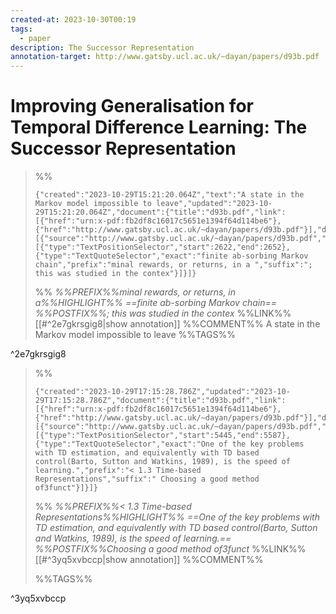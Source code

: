 ```yaml
---
created-at: 2023-10-30T00:19
tags:
  - paper
description: The Successor Representation
annotation-target: http://www.gatsby.ucl.ac.uk/~dayan/papers/d93b.pdf
---
```

# Improving Generalisation for Temporal Difference Learning: The Successor Representation

>%%
>```annotation-json
>{"created":"2023-10-29T15:21:20.064Z","text":"A state in the Markov model impossible to leave","updated":"2023-10-29T15:21:20.064Z","document":{"title":"d93b.pdf","link":[{"href":"urn:x-pdf:fb2df8c16017c5651e1394f64d114be6"},{"href":"http://www.gatsby.ucl.ac.uk/~dayan/papers/d93b.pdf"}],"documentFingerprint":"fb2df8c16017c5651e1394f64d114be6"},"uri":"http://www.gatsby.ucl.ac.uk/~dayan/papers/d93b.pdf","target":[{"source":"http://www.gatsby.ucl.ac.uk/~dayan/papers/d93b.pdf","selector":[{"type":"TextPositionSelector","start":2622,"end":2652},{"type":"TextQuoteSelector","exact":"finite ab-sorbing Markov chain","prefix":"minal rewards, or returns, in a ","suffix":"; this was studied in the contex"}]}]}
>```
>%%
>*%%PREFIX%%minal rewards, or returns, in a%%HIGHLIGHT%% ==finite ab-sorbing Markov chain== %%POSTFIX%%; this was studied in the contex*
>%%LINK%%[[#^2e7gkrsgig8|show annotation]]
>%%COMMENT%%
>A state in the Markov model impossible to leave
>%%TAGS%%
>
^2e7gkrsgig8


>%%
>```annotation-json
>{"created":"2023-10-29T17:15:28.786Z","updated":"2023-10-29T17:15:28.786Z","document":{"title":"d93b.pdf","link":[{"href":"urn:x-pdf:fb2df8c16017c5651e1394f64d114be6"},{"href":"http://www.gatsby.ucl.ac.uk/~dayan/papers/d93b.pdf"}],"documentFingerprint":"fb2df8c16017c5651e1394f64d114be6"},"uri":"http://www.gatsby.ucl.ac.uk/~dayan/papers/d93b.pdf","target":[{"source":"http://www.gatsby.ucl.ac.uk/~dayan/papers/d93b.pdf","selector":[{"type":"TextPositionSelector","start":5445,"end":5587},{"type":"TextQuoteSelector","exact":"One of the key problems with TD estimation, and equivalently with TD based control(Barto, Sutton and Watkins, 1989), is the speed of learning.","prefix":"< 1.3 Time-based Representations","suffix":" Choosing a good method of3funct"}]}]}
>```
>%%
>*%%PREFIX%%< 1.3 Time-based Representations%%HIGHLIGHT%% ==One of the key problems with TD estimation, and equivalently with TD based control(Barto, Sutton and Watkins, 1989), is the speed of learning.== %%POSTFIX%%Choosing a good method of3funct*
>%%LINK%%[[#^3yq5xvbccp|show annotation]]
>%%COMMENT%%
>
>%%TAGS%%
>
^3yq5xvbccp
